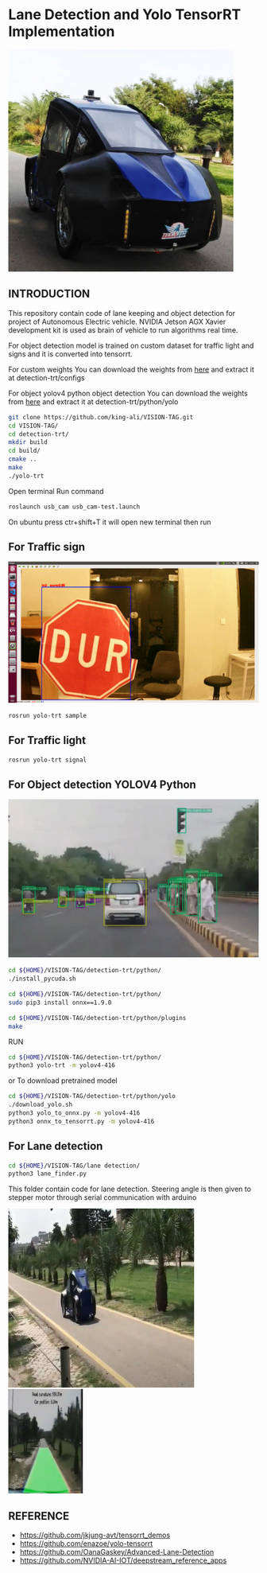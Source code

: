# Lane Detection and Yolo TensorRT Implementation


![](./detection-trt/configs/car1.PNG)



## INTRODUCTION

This repository contain code of lane keeping and object detection for project of Autonomous Electric vehicle. NVIDIA Jetson AGX Xavier development kit is used as brain of vehicle to run algorithms real time.


For object detection model is trained on custom dataset for traffic light and signs and it is converted into tensorrt.

For custom weights
You can download the weights from [here](https://drive.google.com/file/d/15nYbuOBKZOzV1vgfJg0BxAlFs4H3DKKE/view?usp=sharing) and extract it at detection-trt/configs


For object yolov4 python object detection 
You can download the weights from [here](https://drive.google.com/file/d/1nNhS6VZmRGZN_uMCZdX7R7aQRhV8ksul/view?usp=sharing) and extract it at detection-trt/python/yolo


```bash
git clone https://github.com/king-ali/VISION-TAG.git
cd VISION-TAG/
cd detection-trt/
mkdir build
cd build/
cmake ..
make
./yolo-trt
```

Open terminal
Run command

```bash
roslaunch usb_cam usb_cam-test.launch
```
On ubuntu press ctr+shift+T it will open new terminal then run

## For Traffic sign

![](./detection-trt/configs/DUR1.png)

```bash
rosrun yolo-trt sample
```

## For Traffic light

```bash
rosrun yolo-trt signal
```

## For Object detection YOLOV4 Python



![](./detection-trt/configs/detect.PNG)


```bash
cd ${HOME}/VISION-TAG/detection-trt/python/
./install_pycuda.sh
```


```bash
cd ${HOME}/VISION-TAG/detection-trt/python/
sudo pip3 install onnx==1.9.0
```



```bash
cd ${HOME}/VISION-TAG/detection-trt/python/plugins
make
```

RUN

```bash
cd ${HOME}/VISION-TAG/detection-trt/python/
python3 yolo-trt -m yolov4-416
```


or 
To download pretrained model 

```bash
cd ${HOME}/VISION-TAG/detection-trt/python/yolo
./download_yolo.sh
python3 yolo_to_onnx.py -m yolov4-416
python3 onnx_to_tensorrt.py -m yolov4-416
```


## For Lane detection

```bash
cd ${HOME}/VISION-TAG/lane detection/
python3 lane_finder.py
```

This folder contain code for lane detection. Steering angle is then given to stepper motor through serial communication with arduino

![](./detection-trt/configs/car.PNG)
![](./detection-trt/configs/lane.PNG)




## REFERENCE


- https://github.com/jkjung-avt/tensorrt_demos
- https://github.com/enazoe/yolo-tensorrt
- https://github.com/OanaGaskey/Advanced-Lane-Detection
- https://github.com/NVIDIA-AI-IOT/deepstream_reference_apps
